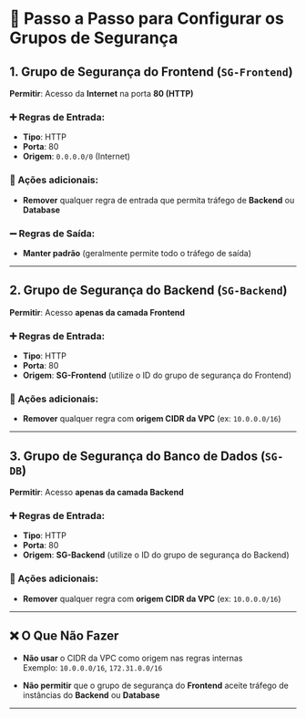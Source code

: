 # 🔧 Passo a Passo para Configurar os Grupos de Segurança

## 1. Grupo de Segurança do **Frontend** (`SG-Frontend`)

**Permitir**: Acesso da **Internet** na porta **80 (HTTP)**

### ➕ Regras de Entrada:
- **Tipo**: HTTP  
- **Porta**: 80  
- **Origem**: `0.0.0.0/0` (Internet)

### 🚫 Ações adicionais:
- **Remover** qualquer regra de entrada que permita tráfego de **Backend** ou **Database**

### ➖ Regras de Saída:
- **Manter padrão** (geralmente permite todo o tráfego de saída)

---

## 2. Grupo de Segurança do **Backend** (`SG-Backend`)

**Permitir**: Acesso **apenas da camada Frontend**

### ➕ Regras de Entrada:
- **Tipo**: HTTP  
- **Porta**: 80  
- **Origem**: **SG-Frontend** (utilize o ID do grupo de segurança do Frontend)

### 🚫 Ações adicionais:
- **Remover** qualquer regra com **origem CIDR da VPC** (ex: `10.0.0.0/16`)

---

## 3. Grupo de Segurança do **Banco de Dados** (`SG-DB`)

**Permitir**: Acesso **apenas da camada Backend**

### ➕ Regras de Entrada:
- **Tipo**: HTTP  
- **Porta**: 80  
- **Origem**: **SG-Backend** (utilize o ID do grupo de segurança do Backend)

### 🚫 Ações adicionais:
- **Remover** qualquer regra com **origem CIDR da VPC** (ex: `10.0.0.0/16`)

---

## ❌ O Que **Não Fazer**

- **Não usar** o CIDR da VPC como origem nas regras internas  
  Exemplo: `10.0.0.0/16`, `172.31.0.0/16`

- **Não permitir** que o grupo de segurança do **Frontend** aceite tráfego de instâncias do **Backend** ou **Database**

---
